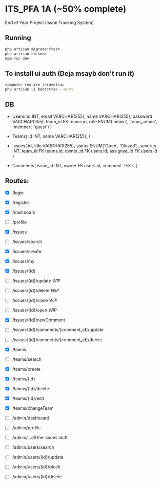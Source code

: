 # ITS_PFA 1A (~50% complete)
End of Year Project (Issue Tracking System)

## Running
```sh
php artisan migrate:fresh
php artisan db:seed
npm run dev
```

## To install ui auth (Deja msayb don't run it)

```sh
composer require laravel/ui 
php artisan ui bootstrap --auth 
```
## DB
- Users(
  id INT,
  email VARCHAR(255),
  name VARCHAR(255),
  password VARCHAR(255),
  team_id FK teams.id, 
  role ENUM('admin', 'team_admin', 'member', 'guest')
)

- Teams(
  id INT,
  name VARCHAR(255),
)

- Issues(
  id,
  title VARCHAR(255),
  status ENUM('Open', 'Closed'),
  severity INT,
  team_id FK teams.id,
  owner_id FK users.id,
  assignee_id FK users.id
)

- Comments(
  issue_id INT,
  owner FK users.id,
  comment TEXT,
)

## Routes:

- [x] /login
- [x] /register
- [x] /dashboard 
- [ ] /profile

- [x] /issues
- [ ] /issues/search
- [x] /issues/create
- [x] /issues/my
- [x] /issues/{id}
- [ ] /issues/{id}/update _WIP_
- [ ] /issues/{id}/delete _WIP_
- [ ] /issues/{id}/close _WIP_ 
- [ ] /issues/{id}/open _WIP_ 
- [x] /issues/{id}/newComment
- [ ] /issues/{id}/comments/{comment_id}/update 
- [ ] /issues/{id}/comments/{comment_id}/delete 

- [x] /teams 
- [ ] /teams/search
- [x] /teams/create
- [x] /teams/{id}
- [x] /teams/{id}/delete
- [x] /teams/{id}/edit
- [x] /teams/changeTeam

- [ ] /admin/dashboard
- [ ] /admin/profile
- [ ] /admin/...all the issues stuff
- [ ] /admin/users/search 
- [ ] /admin/users/{id}/update 
- [ ] /admin/users/{id}/block
- [ ] /admin/users/{id}/delete 
